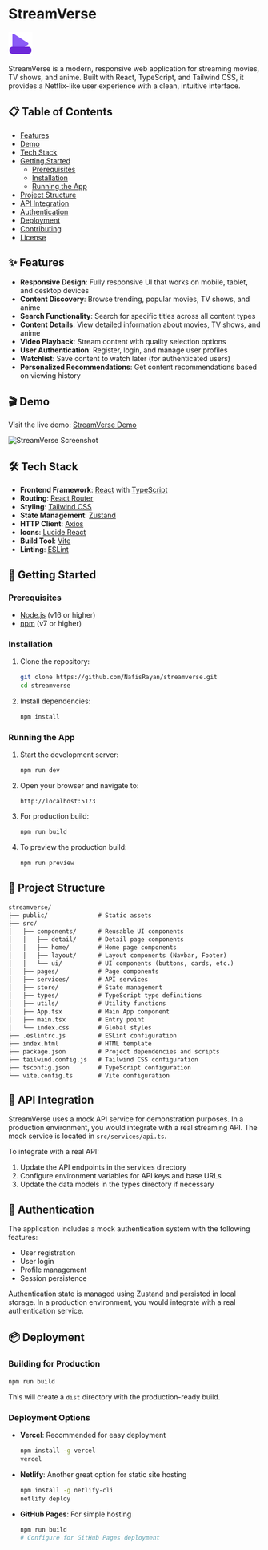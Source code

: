 # StreamVerse

![StreamVerse Logo](public/logo.svg)

StreamVerse is a modern, responsive web application for streaming movies, TV shows, and anime. Built with React, TypeScript, and Tailwind CSS, it provides a Netflix-like user experience with a clean, intuitive interface.

## 📋 Table of Contents

- [Features](#features)
- [Demo](#demo)
- [Tech Stack](#tech-stack)
- [Getting Started](#getting-started)
  - [Prerequisites](#prerequisites)
  - [Installation](#installation)
  - [Running the App](#running-the-app)
- [Project Structure](#project-structure)
- [API Integration](#api-integration)
- [Authentication](#authentication)
- [Deployment](#deployment)
- [Contributing](#contributing)
- [License](#license)

## ✨ Features

- **Responsive Design**: Fully responsive UI that works on mobile, tablet, and desktop devices
- **Content Discovery**: Browse trending, popular movies, TV shows, and anime
- **Search Functionality**: Search for specific titles across all content types
- **Content Details**: View detailed information about movies, TV shows, and anime
- **Video Playback**: Stream content with quality selection options
- **User Authentication**: Register, login, and manage user profiles
- **Watchlist**: Save content to watch later (for authenticated users)
- **Personalized Recommendations**: Get content recommendations based on viewing history

## 🎬 Demo

Visit the live demo: [StreamVerse Demo](https://streamverse-demo.example.com)

![StreamVerse Screenshot](docs/screenshot.png)

## 🛠️ Tech Stack

- **Frontend Framework**: [React](https://reactjs.org/) with [TypeScript](https://www.typescriptlang.org/)
- **Routing**: [React Router](https://reactrouter.com/)
- **Styling**: [Tailwind CSS](https://tailwindcss.com/)
- **State Management**: [Zustand](https://github.com/pmndrs/zustand)
- **HTTP Client**: [Axios](https://axios-http.com/)
- **Icons**: [Lucide React](https://lucide.dev/)
- **Build Tool**: [Vite](https://vitejs.dev/)
- **Linting**: [ESLint](https://eslint.org/)

## 🚀 Getting Started

### Prerequisites

- [Node.js](https://nodejs.org/) (v16 or higher)
- [npm](https://www.npmjs.com/) (v7 or higher)

### Installation

1. Clone the repository:
   ```bash
   git clone https://github.com/NafisRayan/streamverse.git
   cd streamverse
   ```

2. Install dependencies:
   ```bash
   npm install
   ```

### Running the App

1. Start the development server:
   ```bash
   npm run dev
   ```

2. Open your browser and navigate to:
   ```
   http://localhost:5173
   ```

3. For production build:
   ```bash
   npm run build
   ```

4. To preview the production build:
   ```bash
   npm run preview
   ```

## 📁 Project Structure

```
streamverse/
├── public/              # Static assets
├── src/
│   ├── components/      # Reusable UI components
│   │   ├── detail/      # Detail page components
│   │   ├── home/        # Home page components
│   │   ├── layout/      # Layout components (Navbar, Footer)
│   │   └── ui/          # UI components (buttons, cards, etc.)
│   ├── pages/           # Page components
│   ├── services/        # API services
│   ├── store/           # State management
│   ├── types/           # TypeScript type definitions
│   ├── utils/           # Utility functions
│   ├── App.tsx          # Main App component
│   ├── main.tsx         # Entry point
│   └── index.css        # Global styles
├── .eslintrc.js         # ESLint configuration
├── index.html           # HTML template
├── package.json         # Project dependencies and scripts
├── tailwind.config.js   # Tailwind CSS configuration
├── tsconfig.json        # TypeScript configuration
└── vite.config.ts       # Vite configuration
```

## 🔌 API Integration

StreamVerse uses a mock API service for demonstration purposes. In a production environment, you would integrate with a real streaming API. The mock service is located in `src/services/api.ts`.

To integrate with a real API:

1. Update the API endpoints in the services directory
2. Configure environment variables for API keys and base URLs
3. Update the data models in the types directory if necessary

## 🔐 Authentication

The application includes a mock authentication system with the following features:

- User registration
- User login
- Profile management
- Session persistence

Authentication state is managed using Zustand and persisted in local storage. In a production environment, you would integrate with a real authentication service.

## 📦 Deployment

### Building for Production

```bash
npm run build
```

This will create a `dist` directory with the production-ready build.

### Deployment Options

- **Vercel**: Recommended for easy deployment
  ```bash
  npm install -g vercel
  vercel
  ```

- **Netlify**: Another great option for static site hosting
  ```bash
  npm install -g netlify-cli
  netlify deploy
  ```

- **GitHub Pages**: For simple hosting
  ```bash
  npm run build
  # Configure for GitHub Pages deployment
  ```